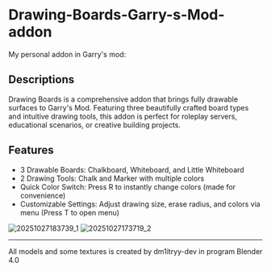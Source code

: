 # Drawing-Boards-Garry-s-Mod-addon
My personal addon in Garry's mod: 
## Descriptions
Drawing Boards is a comprehensive addon that brings fully drawable surfaces to Garry's Mod. 
Featuring three beautifully crafted board types and intuitive drawing tools, this addon is perfect for roleplay servers, educational scenarios, or creative building projects.
## Features
* 3 Drawable Boards: Chalkboard, Whiteboard, and Little Whiteboard
* 2 Drawing Tools: Chalk and Marker with multiple colors
* Quick Color Switch: Press R to instantly change colors (made for convenience)
* Customizable Settings: Adjust drawing size, erase radius, and colors via menu (Press T to open menu)

![20251027183739_1](https://github.com/user-attachments/assets/9d919f7e-6d07-44fe-882d-cf57f4901e12)
![20251027173719_2](https://github.com/user-attachments/assets/15579b7b-89ed-450a-9ee1-945b6fce487b)

------------------------------------------------------------------------------
All models and some textures is created by dm1itryy-dev in program Blender 4.0

